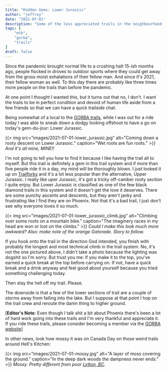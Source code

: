 ```yaml
---
title: "Hidden Gems: Lower Jurassic"
author: "jeffrey"
date: "2021-07-01"
description: "Some of the less appreciated trails in the neighbourhood."
tags: [
    "mtb",
    "gorba",
    "trails"
]
draft: false
---
```


Since the pandemic brought normal life to a crushing halt 15-ish months ago, people flocked in droves to outdoor sports where they could get away from the gross moist exhalations of their fellow man. And since it's 2021, their fellow woman as well. To this day there are probably like three times more people on the trails than before the pandemic.

At one point I thought I wanted this, but it turns out that no, I don't. I want the trails to be in perfect condition and devoid of human life aside from a few friends so that we can have a quick trailside chat.

Being somewhat of a local to the [GORBA trails](https://www.gorba.ca), while I was out for a ride today I was able to sneak down a dodgy looking offshoot to have a go on today's gem-du-jour: Lower Jurassic.

{{< img src="images/2021-07-01-lower_jurassic.jpg" alt="Coming down a rooty descent on Lower Jurassic." caption="Wet roots are fun roots." >}}
*And it's all mine, MINE!!*

I'm not going to tell you how to find it because I like having the trail all to myself. But this trail is definitely a gem in this trail system and if more than five people ride it in a day, my mind will be thoroughly blown. I just looked it up on [Trailforks](https://www.trailforks.com) and it's a lot less popular than the alternative, Upper Jurassic. I really like uper Jurassic, it's got a tricky off-camber rooty section I quite enjoy. But Lower Jurassic is classified as one of the few black diamond trails in this system and it doesn't get the love it deserves. There are some punchy ascents and descents, but they aren't janky and frustrating like I find they are on Phoenix. Not that it's a bad trail, I just don't see why everyone loves it so much.

{{< img src="images/2021-07-01-lower_jurassic_climb.jpg" alt="Climbing over some roots on a mountain bike." caption="The imaginery races in my head are won or lost on the climbs." >}}
*Could I make this look much more awkward? Also: make note of the orange Gatorade. Story to follow.*

If you hook onto the trail in the direction God intended, you finish with probably the longest and most technical climb in the trail system. No, it's not the one pictured above, I didn't take a photo because the lighting was dogshit so I'm sorry. But trust you me: if you make it to the top, you've earned a quick break at the top before carrying on. If not, have a quick break and a drink anyway and feel good about yourself because you tried something challenging today.

Then stay the hell off my trail. Please.

The downside is that a few of the lower sections of trail are a couple of storms away from falling into the lake. But I suppose at that point I hop on the trail crew and reroute the damn thing to higher ground.

[**Editor's Note**: Even though I talk shit a bit about Phoenix there's been a lot of hard work going into these trails and I'm very thankful and appreciate it. If you ride these trails, please consider becoming a member via the [GORBA website](https://www.gorba.ca)]

In other news, look how mossy it was on Canada Day on those weird trails around Hell's Kitchen:

{{< img src="images/2021-07-01-mossy.jpg" alt="A layer of moss covering the ground." caption="In the deep dark woods the dampness never ends." >}} *Mossy. Pretty different from poor [Lytton, BC](https://www.cbc.ca/news/canada/british-columbia/bc-wildfires-lytton-july-1-2021-1.6087311)*.